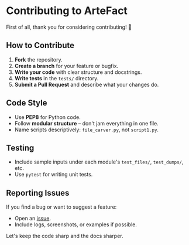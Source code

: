 # Contributing to ArteFact

First of all, thank you for considering contributing! 🎉

## How to Contribute

1. **Fork** the repository.
2. **Create a branch** for your feature or bugfix.
3. **Write your code** with clear structure and docstrings.
4. **Write tests** in the `tests/` directory.
5. **Submit a Pull Request** and describe what your changes do.

## Code Style

- Use **PEP8** for Python code.
- Follow **modular structure** – don't jam everything in one file.
- Name scripts descriptively: `file_carver.py`, not `script1.py`.

## Testing

- Include sample inputs under each module's `test_files/`, `test_dumps/`, etc.
- Use `pytest` for writing unit tests.

## Reporting Issues

If you find a bug or want to suggest a feature:
- Open an [issue](https://github.com/YOUR_USERNAME/ArteFact/issues).
- Include logs, screenshots, or examples if possible.

Let's keep the code sharp and the docs sharper.
